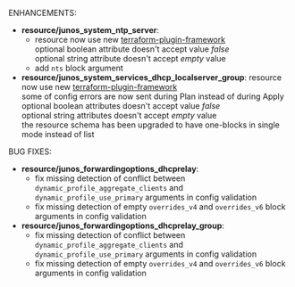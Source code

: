 <!-- markdownlint-disable-file MD013 MD041 -->
ENHANCEMENTS:

* **resource/junos_system_ntp_server**:
  * resource now use new [terraform-plugin-framework](https://github.com/hashicorp/terraform-plugin-framework)  
  optional boolean attribute doesn't accept value *false*  
  optional string attribute doesn't accept *empty* value  
  * add `nts` block argument
* **resource/junos_system_services_dhcp_localserver_group**: resource now use new [terraform-plugin-framework](https://github.com/hashicorp/terraform-plugin-framework)  
  some of config errors are now sent during Plan instead of during Apply  
  optional boolean attributes doesn't accept value *false*  
  optional string attributes doesn't accept *empty* value  
  the resource schema has been upgraded to have one-blocks in single mode instead of list

BUG FIXES:

* **resource/junos_forwardingoptions_dhcprelay**:
  * fix missing detection of conflict between `dynamic_profile_aggregate_clients` and `dynamic_profile_use_primary` arguments in config validation
  * fix missing detection of empty `overrides_v4` and `overrides_v6` block arguments in config validation
* **resource/junos_forwardingoptions_dhcprelay_group**:
  * fix missing detection of conflict between `dynamic_profile_aggregate_clients` and `dynamic_profile_use_primary` arguments in config validation
  * fix missing detection of empty `overrides_v4` and `overrides_v6` block arguments in config validation
